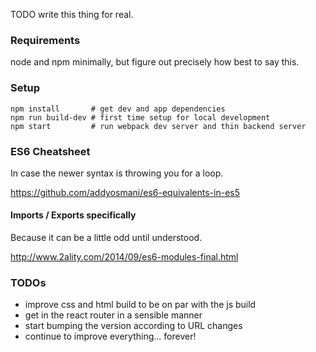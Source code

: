 TODO write this thing for real.

### Requirements
node and npm minimally, but figure out precisely how best to say this.

### Setup
```
npm install       # get dev and app dependencies
npm run build-dev # first time setup for local development
npm start         # run webpack dev server and thin backend server
```

### ES6 Cheatsheet
In case the newer syntax is throwing you for a loop.

https://github.com/addyosmani/es6-equivalents-in-es5

#### Imports / Exports specifically
Because it can be a little odd until understood.

http://www.2ality.com/2014/09/es6-modules-final.html

### TODOs
* improve css and html build to be on par with the js build
* get in the react router in a sensible manner
* start bumping the version according to URL changes
* continue to improve everything... forever!
